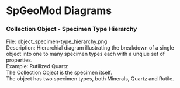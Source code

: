 # SpGeoMod Diagrams

### Collection Object - Specimen Type Hierarchy
File: object_specimen-type_hierarchy.png  
Description: Hierarchial diagram illustrating the breakdown of a single object into one to many specimen types each with a unqiue set of properties.  
Example: Rutilized Quartz  
The Collection Object is the specimen itself.  
The object has two specimen types, both Minerals, Quartz and Rutile.  

